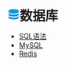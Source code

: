 <img src="assets/db.svg" width="25px"><strong style="font-size: 26px">数据库</strong></img>

* [SQL语法](notes/数据库/SQL语法.md)
* [MySQL](notes/数据库/MySQL.md)
* [Redis](notes/数据库/Redis.md)

